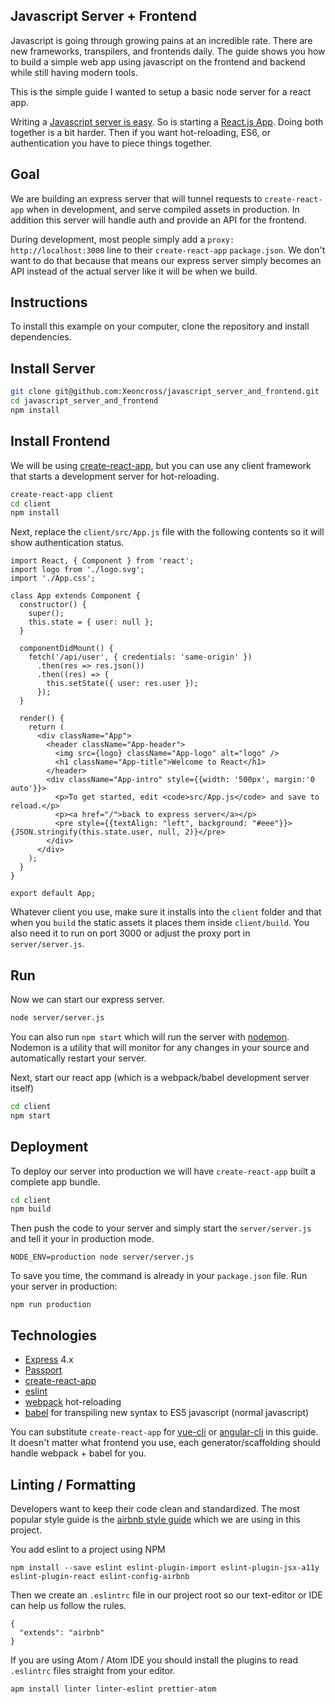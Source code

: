 ## Javascript Server + Frontend

Javascript is going through growing pains at an incredible rate. There are new frameworks, transpilers, and frontends daily. The guide shows you how to build a simple web app using javascript on the frontend and backend while still having modern tools.

This is the simple guide I wanted to setup a basic node server for a react app.

Writing a [Javascript server is easy](http://expressjs.com/). So is starting a [React.js App](https://github.com/facebookincubator/create-react-app). Doing both together is a bit harder. Then if you want hot-reloading, ES6, or authentication you have to piece things together.

## Goal

We are building an express server that will tunnel requests to `create-react-app` when in development, and serve compiled assets in production. In addition this server will handle auth and provide an API for the frontend.

During development, most people simply add a `proxy: http://localhost:3000` line to their `create-react-app` `package.json`. We don't want to do that because that means our express server simply becomes an API instead of the actual server like it will be when we build.

## Instructions

To install this example on your computer, clone the repository and install
dependencies.


## Install Server

```bash
git clone git@github.com:Xeoncross/javascript_server_and_frontend.git
cd javascript_server_and_frontend
npm install
```

## Install Frontend

We will be using [create-react-app](https://github.com/facebookincubator/create-react-app), but you can use any client framework that starts a development server for hot-reloading.

```bash
create-react-app client
cd client
npm install
```

Next, replace the `client/src/App.js` file with the following contents so it will show authentication status.

```
import React, { Component } from 'react';
import logo from './logo.svg';
import './App.css';

class App extends Component {
  constructor() {
    super();
    this.state = { user: null };
  }

  componentDidMount() {
    fetch('/api/user', { credentials: 'same-origin' })
      .then(res => res.json())
      .then((res) => {
        this.setState({ user: res.user });
      });
  }

  render() {
    return (
      <div className="App">
        <header className="App-header">
          <img src={logo} className="App-logo" alt="logo" />
          <h1 className="App-title">Welcome to React</h1>
        </header>
        <div className="App-intro" style={{width: '500px', margin:'0 auto'}}>
          <p>To get started, edit <code>src/App.js</code> and save to reload.</p>
          <p><a href="/">back to express server</a></p>
          <pre style={{textAlign: "left", background: "#eee"}}>{JSON.stringify(this.state.user, null, 2)}</pre>
        </div>
      </div>
    );
  }
}

export default App;
```

Whatever client you use, make sure it installs into the `client` folder and that when you `build` the static assets it places them inside `client/build`. You also need it to run on port 3000 or adjust the proxy port in `server/server.js`.

## Run

Now we can start our express server.

```bash
node server/server.js
```

You can also run `npm start` which will run the server with [nodemon](https://nodemon.io/). Nodemon is a utility that will monitor for any changes in your source and automatically restart your server.

Next, start our react app (which is a webpack/babel development server itself)

```bash
cd client
npm start
```

## Deployment

To deploy our server into production we will have `create-react-app` built a complete app bundle.

```bash
cd client
npm build
```

Then push the code to your server and simply start the `server/server.js` and tell it your in production mode.

    NODE_ENV=production node server/server.js

To save you time, the command is already in your `package.json` file. Run your server in production:

    npm run production

## Technologies

- [Express](http://expressjs.com/) 4.x
- [Passport](http://passportjs.org/)
- [create-react-app](https://github.com/facebookincubator/create-react-app)
- [eslint](https://eslint.org/)
- [webpack](https://webpack.js.org/concepts/) hot-reloading
- [babel](https://babeljs.io/) for transpiling new syntax to ES5 javascript (normal javascript)

You can substitute `create-react-app` for [vue-cli](https://github.com/vuejs/vue-cli) or [angular-cli](https://github.com/angular/angular-cli) in this guide. It doesn't matter what frontend you use, each generator/scaffolding should handle webpack + babel for you.

## Linting / Formatting

Developers want to keep their code clean and standardized. The most popular style guide is the [airbnb style guide](https://github.com/airbnb/javascript) which we are using in this project.

You add eslint to a project using NPM

    npm install --save eslint eslint-plugin-import eslint-plugin-jsx-a11y eslint-plugin-react eslint-config-airbnb

Then we create an `.eslintrc` file in our project root so our text-editor or IDE can help us follow the rules.

    {
      "extends": "airbnb"
    }

If you are using Atom / Atom IDE you should install the plugins to read `.eslintrc` files straight from your editor.

    apm install linter linter-eslint prettier-atom
